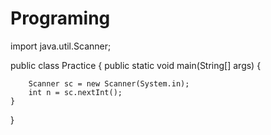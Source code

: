 # Programing


import java.util.Scanner;


public class Practice {
	public static void main(String[] args) {
		
		Scanner sc = new Scanner(System.in);
		int n = sc.nextInt();
	}
}
